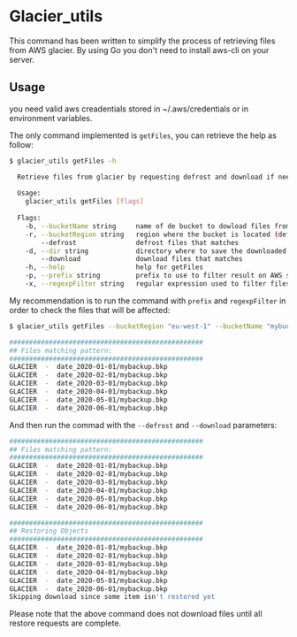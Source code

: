 # Glacier_utils

This command has been written to simplify the process of retrieving files from AWS glacier.
By using Go you don't need to install aws-cli on your server.

## Usage
you need valid aws creadentials stored in ~/.aws/credentials or in environment variables.

The only command implemented is `getFiles`, you can retrieve the help as follow:
```bash
$ glacier_utils getFiles -h

  Retrieve files from glacier by requesting defrost and download if needed
  
  Usage:
    glacier_utils getFiles [flags]
  
  Flags:
    -b, --bucketName string     name of de bucket to dowload files from
    -r, --bucketRegion string   region where the bucket is located (default "eu-west-1")
        --defrost               defrost files that matches
    -d, --dir string            directory where to save the downloaded files (default ".*")
        --download              download files that matches
    -h, --help                  help for getFiles
    -p, --prefix string         prefix to use to filter result on AWS side ( this increase speed )
    -x, --regexpFilter string   regular expression used to filter files (default ".*")
```
My recommendation is to run the command with `prefix` and `regexpFilter` in order to check the files that will be affected:
```bash
$ glacier_utils getFiles --bucketRegion "eu-west-1" --bucketName "mybucket" --prefix 'date_2020-' --regexpFilter "date_2020-[0-1][0-9]-01/.*"         

#################################################
## Files matching pattern:
#################################################
GLACIER  -  date_2020-01-01/mybackup.bkp
GLACIER  -  date_2020-02-01/mybackup.bkp
GLACIER  -  date_2020-03-01/mybackup.bkp
GLACIER  -  date_2020-04-01/mybackup.bkp
GLACIER  -  date_2020-05-01/mybackup.bkp
GLACIER  -  date_2020-06-01/mybackup.bkp
```
And then run the commad with the `--defrost` and `--download` parameters:
```bash
#################################################
## Files matching pattern:
#################################################
GLACIER  -  date_2020-01-01/mybackup.bkp
GLACIER  -  date_2020-02-01/mybackup.bkp
GLACIER  -  date_2020-03-01/mybackup.bkp
GLACIER  -  date_2020-04-01/mybackup.bkp
GLACIER  -  date_2020-05-01/mybackup.bkp
GLACIER  -  date_2020-06-01/mybackup.bkp

#################################################
## Restoring Objects
#################################################
GLACIER  -  date_2020-01-01/mybackup.bkp
GLACIER  -  date_2020-02-01/mybackup.bkp
GLACIER  -  date_2020-03-01/mybackup.bkp
GLACIER  -  date_2020-04-01/mybackup.bkp
GLACIER  -  date_2020-05-01/mybackup.bkp
GLACIER  -  date_2020-06-01/mybackup.bkp
Skipping download since some item isn't restored yet
```
Please note that the above command does not download files until all restore requests are complete.